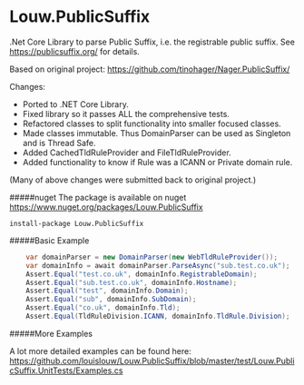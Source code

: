 # Louw.PublicSuffix
.Net Core Library to parse Public Suffix, i.e. the registrable public suffix. See https://publicsuffix.org/ for details.

Based on original project: https://github.com/tinohager/Nager.PublicSuffix/

Changes:
* Ported to .NET Core Library.
* Fixed library so it passes ALL the comprehensive tests.
* Refactored classes to split functionality into smaller focused classes.
* Made classes immutable. Thus DomainParser can be used as Singleton and is Thread Safe.
* Added CachedTldRuleProvider and FileTldRuleProvider.
* Added functionality to know if Rule was a ICANN or Private domain rule.

(Many of above changes were submitted back to original project.)

#####nuget
The package is available on nuget
https://www.nuget.org/packages/Louw.PublicSuffix

```
install-package Louw.PublicSuffix
```


#####Basic Example
```cs
	var domainParser = new DomainParser(new WebTldRuleProvider());
    var domainInfo = await domainParser.ParseAsync("sub.test.co.uk");
    Assert.Equal("test.co.uk", domainInfo.RegistrableDomain);
    Assert.Equal("sub.test.co.uk", domainInfo.Hostname);
    Assert.Equal("test", domainInfo.Domain);
    Assert.Equal("sub", domainInfo.SubDomain);
    Assert.Equal("co.uk", domainInfo.Tld);
    Assert.Equal(TldRuleDivision.ICANN, domainInfo.TldRule.Division);
```

#####More Examples

A lot more detailed examples can be found here:
https://github.com/louislouw/Louw.PublicSuffix/blob/master/test/Louw.PublicSuffix.UnitTests/Examples.cs


